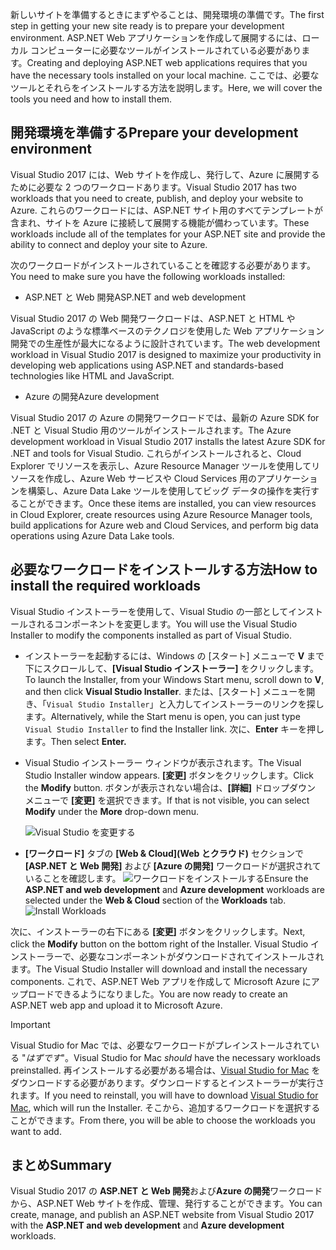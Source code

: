 <span data-ttu-id="591d5-101">新しいサイトを準備するときにまずやることは、開発環境の準備です。</span><span class="sxs-lookup"><span data-stu-id="591d5-101">The first step in getting your new site ready is to prepare your development environment.</span></span> <span data-ttu-id="591d5-102">ASP.NET Web アプリケーションを作成して展開するには、ローカル コンピューターに必要なツールがインストールされている必要があります。</span><span class="sxs-lookup"><span data-stu-id="591d5-102">Creating and deploying ASP.NET web applications requires that you have the necessary tools installed on your local machine.</span></span> <span data-ttu-id="591d5-103">ここでは、必要なツールとそれらをインストールする方法を説明します。</span><span class="sxs-lookup"><span data-stu-id="591d5-103">Here, we will cover the tools you need and how to install them.</span></span>

## <a name="prepare-your-development-environment"></a><span data-ttu-id="591d5-104">開発環境を準備する</span><span class="sxs-lookup"><span data-stu-id="591d5-104">Prepare your development environment</span></span>

<span data-ttu-id="591d5-105">Visual Studio 2017 には、Web サイトを作成し、発行して、Azure に展開するために必要な 2 つのワークロードあります。</span><span class="sxs-lookup"><span data-stu-id="591d5-105">Visual Studio 2017 has two workloads that you need to create, publish, and deploy your website to Azure.</span></span> <span data-ttu-id="591d5-106">これらのワークロードには、ASP.NET サイト用のすべてテンプレートが含まれ、サイトを Azure に接続して展開する機能が備わっています。</span><span class="sxs-lookup"><span data-stu-id="591d5-106">These workloads include all of the templates for your ASP.NET site and provide the ability to connect and deploy your site to Azure.</span></span>

<span data-ttu-id="591d5-107">次のワークロードがインストールされていることを確認する必要があります。</span><span class="sxs-lookup"><span data-stu-id="591d5-107">You need to make sure you have the following workloads installed:</span></span>

- <span data-ttu-id="591d5-108">ASP.NET と Web 開発</span><span class="sxs-lookup"><span data-stu-id="591d5-108">ASP.NET and web development</span></span>

<span data-ttu-id="591d5-109">Visual Studio 2017 の Web 開発ワークロードは、ASP.NET と HTML や JavaScript のような標準ベースのテクノロジを使用した Web アプリケーション開発での生産性が最大になるように設計されています。</span><span class="sxs-lookup"><span data-stu-id="591d5-109">The web development workload in Visual Studio 2017 is designed to maximize your productivity in developing web applications using ASP.NET and standards-based technologies like HTML and JavaScript.</span></span>

- <span data-ttu-id="591d5-110">Azure の開発</span><span class="sxs-lookup"><span data-stu-id="591d5-110">Azure development</span></span>

<span data-ttu-id="591d5-111">Visual Studio 2017 の Azure の開発ワークロードでは、最新の Azure SDK for .NET と Visual Studio 用のツールがインストールされます。</span><span class="sxs-lookup"><span data-stu-id="591d5-111">The Azure development workload in Visual Studio 2017 installs the latest Azure SDK for .NET and tools for Visual Studio.</span></span> <span data-ttu-id="591d5-112">これらがインストールされると、Cloud Explorer でリソースを表示し、Azure Resource Manager ツールを使用してリソースを作成し、Azure Web サービスや Cloud Services 用のアプリケーションを構築し、Azure Data Lake ツールを使用してビッグ データの操作を実行することができます。</span><span class="sxs-lookup"><span data-stu-id="591d5-112">Once these items are installed, you can view resources in Cloud Explorer, create resources using Azure Resource Manager tools, build applications for Azure web and Cloud Services, and perform big data operations using Azure Data Lake tools.</span></span>

## <a name="how-to-install-the-required-workloads"></a><span data-ttu-id="591d5-113">必要なワークロードをインストールする方法</span><span class="sxs-lookup"><span data-stu-id="591d5-113">How to install the required workloads</span></span>

<span data-ttu-id="591d5-114">Visual Studio インストーラーを使用して、Visual Studio の一部としてインストールされるコンポーネントを変更します。</span><span class="sxs-lookup"><span data-stu-id="591d5-114">You will use the Visual Studio Installer to modify the components installed as part of Visual Studio.</span></span>

- <span data-ttu-id="591d5-115">インストーラーを起動するには、Windows の [スタート] メニューで **V** まで下にスクロールして、**[Visual Studio インストーラー]** をクリックします。</span><span class="sxs-lookup"><span data-stu-id="591d5-115">To launch the Installer, from your Windows Start menu, scroll down to **V**, and then click **Visual Studio Installer**.</span></span> <span data-ttu-id="591d5-116">または、[スタート] メニューを開き、「```Visual Studio Installer```」と入力してインストーラーのリンクを探します。</span><span class="sxs-lookup"><span data-stu-id="591d5-116">Alternatively, while the Start menu is open, you can just type ```Visual Studio Installer``` to find the Installer link.</span></span> <span data-ttu-id="591d5-117">次に、**Enter** キーを押します。</span><span class="sxs-lookup"><span data-stu-id="591d5-117">Then select **Enter.**</span></span>

- <span data-ttu-id="591d5-118">Visual Studio インストーラー ウィンドウが表示されます。</span><span class="sxs-lookup"><span data-stu-id="591d5-118">The Visual Studio Installer window appears.</span></span> <span data-ttu-id="591d5-119">**[変更]** ボタンをクリックします。</span><span class="sxs-lookup"><span data-stu-id="591d5-119">Click the **Modify** button.</span></span> <span data-ttu-id="591d5-120">ボタンが表示されない場合は、**[詳細]** ドロップダウン メニューで **[変更]** を選択できます。</span><span class="sxs-lookup"><span data-stu-id="591d5-120">If that is not visible, you can select **Modify** under the **More** drop-down menu.</span></span>

    ![Visual Studio を変更する](../media-draft/3-visual-studio-installer-modify.PNG)

- <span data-ttu-id="591d5-122">**[ワークロード]** タブの **[Web & Cloud]\(Web とクラウド\)** セクションで **[ASP.NET と Web 開発]** および **[Azure の開発]** ワークロードが選択されていることを確認します。 ![ワークロードをインストールする](../media-draft/2-select-workloads.png)</span><span class="sxs-lookup"><span data-stu-id="591d5-122">Ensure the **ASP.NET and web development** and **Azure development** workloads are selected under the **Web & Cloud** section of the **Workloads** tab.   ![Install Workloads](../media-draft/2-select-workloads.png)</span></span>

<span data-ttu-id="591d5-123">次に、インストーラーの右下にある **[変更]** ボタンをクリックします。</span><span class="sxs-lookup"><span data-stu-id="591d5-123">Next, click the **Modify** button on the bottom right of the Installer.</span></span> <span data-ttu-id="591d5-124">Visual Studio インストーラーで、必要なコンポーネントがダウンロードされてインストールされます。</span><span class="sxs-lookup"><span data-stu-id="591d5-124">The Visual Studio Installer will download and install the necessary components.</span></span> <span data-ttu-id="591d5-125">これで、ASP.NET Web アプリを作成して Microsoft Azure にアップロードできるようになりました。</span><span class="sxs-lookup"><span data-stu-id="591d5-125">You are now ready to create an ASP.NET web app and upload it to Microsoft Azure.</span></span>

> [!IMPORTANT]
> <span data-ttu-id="591d5-126">Visual Studio for Mac では、必要なワークロードがプレインストールされている "_はずです_"。</span><span class="sxs-lookup"><span data-stu-id="591d5-126">Visual Studio for Mac _should_ have the necessary workloads preinstalled.</span></span> <span data-ttu-id="591d5-127">再インストールする必要がある場合は、[Visual Studio for Mac](https://visualstudio.microsoft.com/thank-you-downloading-visual-studio-mac/?sku=communitymac&rel=15_) をダウンロードする必要があります。ダウンロードするとインストーラーが実行されます。</span><span class="sxs-lookup"><span data-stu-id="591d5-127">If you need to reinstall, you will have to download [Visual Studio for Mac](https://visualstudio.microsoft.com/thank-you-downloading-visual-studio-mac/?sku=communitymac&rel=15_), which will run the Installer.</span></span> <span data-ttu-id="591d5-128">そこから、追加するワークロードを選択することができます。</span><span class="sxs-lookup"><span data-stu-id="591d5-128">From there, you will be able to choose the workloads you want to add.</span></span>

## <a name="summary"></a><span data-ttu-id="591d5-129">まとめ</span><span class="sxs-lookup"><span data-stu-id="591d5-129">Summary</span></span>

<span data-ttu-id="591d5-130">Visual Studio 2017 の **ASP.NET と Web 開発**および**Azure の開発**ワークロードから、ASP.NET Web サイトを作成、管理、発行することができます。</span><span class="sxs-lookup"><span data-stu-id="591d5-130">You can create, manage, and publish an ASP.NET website from Visual Studio 2017 with the **ASP.NET and web development** and **Azure development** workloads.</span></span>
